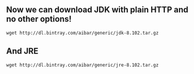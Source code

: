 ## Now we can download JDK with plain HTTP and no other options!
    wget http://dl.bintray.com/aibar/generic/jdk-8.102.tar.gz

## And JRE
    wget http://dl.bintray.com/aibar/generic/jre-8.102.tar.gz
